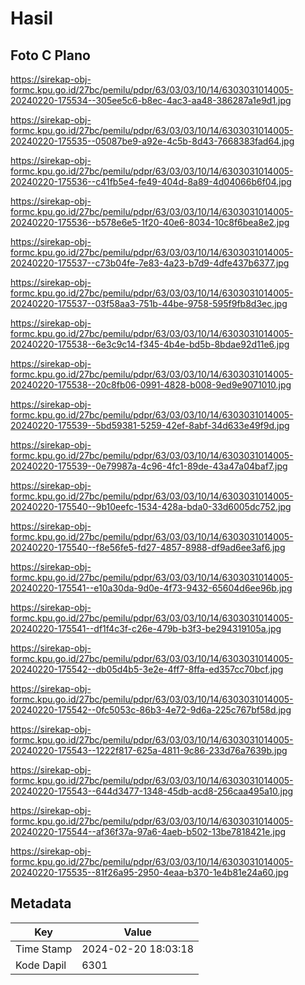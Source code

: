# Hasil

## Foto C Plano

https://sirekap-obj-formc.kpu.go.id/27bc/pemilu/pdpr/63/03/03/10/14/6303031014005-20240220-175534--305ee5c6-b8ec-4ac3-aa48-386287a1e9d1.jpg

https://sirekap-obj-formc.kpu.go.id/27bc/pemilu/pdpr/63/03/03/10/14/6303031014005-20240220-175535--05087be9-a92e-4c5b-8d43-7668383fad64.jpg

https://sirekap-obj-formc.kpu.go.id/27bc/pemilu/pdpr/63/03/03/10/14/6303031014005-20240220-175536--c41fb5e4-fe49-404d-8a89-4d04066b6f04.jpg

https://sirekap-obj-formc.kpu.go.id/27bc/pemilu/pdpr/63/03/03/10/14/6303031014005-20240220-175536--b578e6e5-1f20-40e6-8034-10c8f6bea8e2.jpg

https://sirekap-obj-formc.kpu.go.id/27bc/pemilu/pdpr/63/03/03/10/14/6303031014005-20240220-175537--c73b04fe-7e83-4a23-b7d9-4dfe437b6377.jpg

https://sirekap-obj-formc.kpu.go.id/27bc/pemilu/pdpr/63/03/03/10/14/6303031014005-20240220-175537--03f58aa3-751b-44be-9758-595f9fb8d3ec.jpg

https://sirekap-obj-formc.kpu.go.id/27bc/pemilu/pdpr/63/03/03/10/14/6303031014005-20240220-175538--6e3c9c14-f345-4b4e-bd5b-8bdae92d11e6.jpg

https://sirekap-obj-formc.kpu.go.id/27bc/pemilu/pdpr/63/03/03/10/14/6303031014005-20240220-175538--20c8fb06-0991-4828-b008-9ed9e9071010.jpg

https://sirekap-obj-formc.kpu.go.id/27bc/pemilu/pdpr/63/03/03/10/14/6303031014005-20240220-175539--5bd59381-5259-42ef-8abf-34d633e49f9d.jpg

https://sirekap-obj-formc.kpu.go.id/27bc/pemilu/pdpr/63/03/03/10/14/6303031014005-20240220-175539--0e79987a-4c96-4fc1-89de-43a47a04baf7.jpg

https://sirekap-obj-formc.kpu.go.id/27bc/pemilu/pdpr/63/03/03/10/14/6303031014005-20240220-175540--9b10eefc-1534-428a-bda0-33d6005dc752.jpg

https://sirekap-obj-formc.kpu.go.id/27bc/pemilu/pdpr/63/03/03/10/14/6303031014005-20240220-175540--f8e56fe5-fd27-4857-8988-df9ad6ee3af6.jpg

https://sirekap-obj-formc.kpu.go.id/27bc/pemilu/pdpr/63/03/03/10/14/6303031014005-20240220-175541--e10a30da-9d0e-4f73-9432-65604d6ee96b.jpg

https://sirekap-obj-formc.kpu.go.id/27bc/pemilu/pdpr/63/03/03/10/14/6303031014005-20240220-175541--df1f4c3f-c26e-479b-b3f3-be294319105a.jpg

https://sirekap-obj-formc.kpu.go.id/27bc/pemilu/pdpr/63/03/03/10/14/6303031014005-20240220-175542--db05d4b5-3e2e-4ff7-8ffa-ed357cc70bcf.jpg

https://sirekap-obj-formc.kpu.go.id/27bc/pemilu/pdpr/63/03/03/10/14/6303031014005-20240220-175542--0fc5053c-86b3-4e72-9d6a-225c767bf58d.jpg

https://sirekap-obj-formc.kpu.go.id/27bc/pemilu/pdpr/63/03/03/10/14/6303031014005-20240220-175543--1222f817-625a-4811-9c86-233d76a7639b.jpg

https://sirekap-obj-formc.kpu.go.id/27bc/pemilu/pdpr/63/03/03/10/14/6303031014005-20240220-175543--644d3477-1348-45db-acd8-256caa495a10.jpg

https://sirekap-obj-formc.kpu.go.id/27bc/pemilu/pdpr/63/03/03/10/14/6303031014005-20240220-175544--af36f37a-97a6-4aeb-b502-13be7818421e.jpg

https://sirekap-obj-formc.kpu.go.id/27bc/pemilu/pdpr/63/03/03/10/14/6303031014005-20240220-175535--81f26a95-2950-4eaa-b370-1e4b81e24a60.jpg


## Metadata

| Key        | Value               |
| ---------- | ------------------- |
| Time Stamp | 2024-02-20 18:03:18 |
| Kode Dapil | 6301                |



